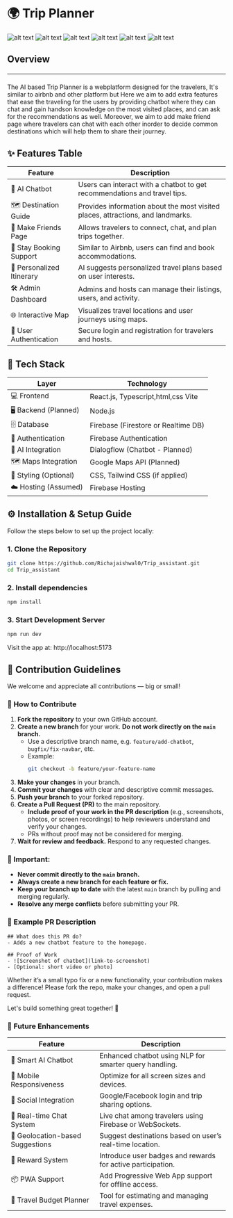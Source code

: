 # 🌍 Trip Planner

![alt text](site_images_/image.png)
![alt text](site_images_/image-1.png)
![alt text](site_images_/image-2.png)
![alt text](site_images_/image-3.png)
![alt text](site_images_/image-4.png)
![alt text](site_images_/image-5.png)

## Overview <hr>

The AI based Trip Planner is a webplatform designed for the travelers, It's similar to airbnb and other platform but Here we aim to add extra features that ease the traveling for the users by providing chatbot where they can chat and gain handson knowledge on the most visited places, and can ask for the recommendations as well. Moreover, we aim to add make friend page where travelers can chat with each other inorder to decide common destinations which will help them to share their journey.

## ✨ Features Table

| Feature                   | Description                                                                     |
| ------------------------- | ------------------------------------------------------------------------------- |
| 🧠 AI Chatbot             | Users can interact with a chatbot to get recommendations and travel tips.       |
| 🗺️ Destination Guide      | Provides information about the most visited places, attractions, and landmarks. |
| 🤝 Make Friends Page      | Allows travelers to connect, chat, and plan trips together.                     |
| 🏨 Stay Booking Support   | Similar to Airbnb, users can find and book accommodations.                      |
| 📍 Personalized Itinerary | AI suggests personalized travel plans based on user interests.                  |
| 🛠️ Admin Dashboard        | Admins and hosts can manage their listings, users, and activity.                |
| 🌐 Interactive Map        | Visualizes travel locations and user journeys using maps.                       |
| 🔐 User Authentication    | Secure login and registration for travelers and hosts.                          |

## 🧰 Tech Stack

| Layer                 | Technology                          |
| --------------------- | ----------------------------------- |
| 💻 Frontend           | React.js, Typescript,html,css Vite  |
| 🖥️ Backend (Planned)  | Node.js                             |
| 🗄️ Database           | Firebase (Firestore or Realtime DB) |
| 🔐 Authentication     | Firebase Authentication             |
| 🧠 AI Integration     | Dialogflow (Chatbot - Planned)      |
| 🗺️ Maps Integration   | Google Maps API (Planned)           |
| 🎨 Styling (Optional) | CSS, Tailwind CSS (if applied)      |
| ☁️ Hosting (Assumed)  | Firebase Hosting                    |

## ⚙️ Installation & Setup Guide

Follow the steps below to set up the project locally:

### 1. Clone the Repository

```bash
git clone https://github.com/Richajaishwal0/Trip_assistant.git
cd Trip_assistant
```

### 2. Install dependencies

```bash
npm install
```

### 3. Start Development Server

```bash
npm run dev
```

Visit the app at: http://localhost:5173

## 📌 Contribution Guidelines

We welcome and appreciate all contributions — big or small!

### 🚦 How to Contribute

1. **Fork the repository** to your own GitHub account.
2. **Create a new branch** for your work. **Do not work directly on the `main` branch.**
   - Use a descriptive branch name, e.g. `feature/add-chatbot`, `bugfix/fix-navbar`, etc.
   - Example:
     ```bash
     git checkout -b feature/your-feature-name
     ```
3. **Make your changes** in your branch.
4. **Commit your changes** with clear and descriptive commit messages.
5. **Push your branch** to your forked repository.
6. **Create a Pull Request (PR)** to the main repository.
   - **Include proof of your work in the PR description** (e.g., screenshots, photos, or screen recordings) to help reviewers understand and verify your changes.
   - PRs without proof may not be considered for merging.
7. **Wait for review and feedback.** Respond to any requested changes.

### 🚨 Important:
- **Never commit directly to the `main` branch.**
- **Always create a new branch for each feature or fix.**
- **Keep your branch up to date** with the latest `main` branch by pulling and merging regularly.
- **Resolve any merge conflicts** before submitting your PR.

### 📝 Example PR Description
```
## What does this PR do?
- Adds a new chatbot feature to the homepage.

## Proof of Work
- ![Screenshot of chatbot](link-to-screenshot)
- [Optional: short video or photo]
```

Whether it’s a small typo fix or a new functionality, your contribution makes a difference! Please fork the repo, make your changes, and open a pull request.

Let's build something great together! 🚀

### 🚀 Future Enhancements

| Feature                          | Description                                                 |
| -------------------------------- | ----------------------------------------------------------- |
| 🧠 Smart AI Chatbot              | Enhanced chatbot using NLP for smarter query handling.      |
| 📱 Mobile Responsiveness         | Optimize for all screen sizes and devices.                  |
| 🤝 Social Integration            | Google/Facebook login and trip sharing options.             |
| 💬 Real-time Chat System         | Live chat among travelers using Firebase or WebSockets.     |
| 📍 Geolocation-based Suggestions | Suggest destinations based on user’s real-time location.    |
| 🏅 Reward System                 | Introduce user badges and rewards for active participation. |
| 📦 PWA Support                   | Add Progressive Web App support for offline access.         |
| 🧳 Travel Budget Planner         | Tool for estimating and managing travel expenses.           |

